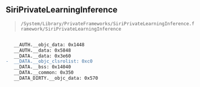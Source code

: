 ## SiriPrivateLearningInference

> `/System/Library/PrivateFrameworks/SiriPrivateLearningInference.framework/SiriPrivateLearningInference`

```diff

   __AUTH.__objc_data: 0x1448
   __AUTH.__data: 0x5848
   __DATA.__data: 0x3e60
-  __DATA.__objc_clsrolist: 0xc0
   __DATA.__bss: 0x14040
   __DATA.__common: 0x350
   __DATA_DIRTY.__objc_data: 0x570

```
